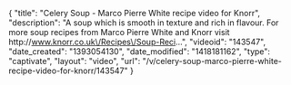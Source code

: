 {
    "title": "Celery Soup - Marco Pierre White recipe video for Knorr",
    "description": "A soup which is smooth in texture and rich in flavour. For more soup recipes from Marco Pierre White and Knorr visit http:\/\/www.knorr.co.uk\/Recipes\/Soup-Reci...",
    "videoid": "143547",
    "date_created": "1393054130",
    "date_modified": "1418181162",
    "type": "captivate",
    "layout": "video",
    "url": "\/v\/celery-soup-marco-pierre-white-recipe-video-for-knorr\/143547"
}